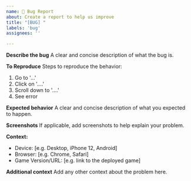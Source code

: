 ```yaml
---
name: 🐞 Bug Report
about: Create a report to help us improve
title: "[BUG] "
labels: 'bug'
assignees: ''

---
```


**Describe the bug**
A clear and concise description of what the bug is.

**To Reproduce**
Steps to reproduce the behavior:
1. Go to '...'
2. Click on '....'
3. Scroll down to '....'
4. See error

**Expected behavior**
A clear and concise description of what you expected to happen.

**Screenshots**
If applicable, add screenshots to help explain your problem.

**Context:**
- Device: [e.g. Desktop, iPhone 12, Android]
- Browser: [e.g. Chrome, Safari]
- Game Version/URL: [e.g. link to the deployed game]

**Additional context**
Add any other context about the problem here.